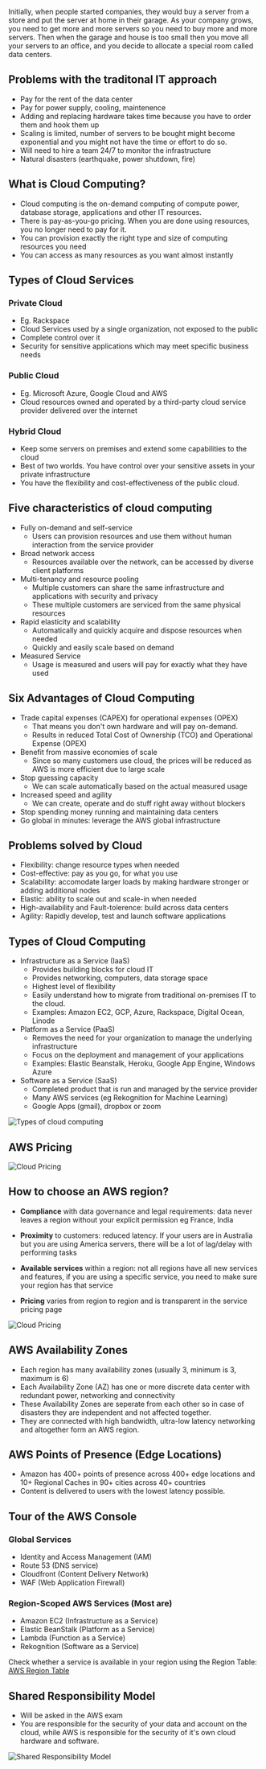 Initially, when people started companies, they would buy a server from a store and put the server at home in their garage. As your company grows, you need to get more and more servers so you need to buy more and more servers. Then when the garage and house is too small then you move all your servers to an office, and you decide to allocate a special room called data centers.

## Problems with the traditonal IT approach

- Pay for the rent of the data center
- Pay for power supply, cooling, maintenence
- Adding and replacing hardware takes time because you have to order them and hook them up
- Scaling is limited, number of servers to be bought might become exponential and you might not have the time or effort to do so.
- Will need to hire a team 24/7 to monitor the infrastructure
- Natural disasters (earthquake, power shutdown, fire)

## What is Cloud Computing?

- Cloud computing is the on-demand computing of compute power, database storage, applications and other IT resources.
- There is pay-as-you-go pricing. When you are done using resources, you no longer need to pay for it.
- You can provision exactly the right type and size of computing resources you need
- You can access as many resources as you want almost instantly

## Types of Cloud Services

### Private Cloud

- Eg. Rackspace
- Cloud Services used by a single organization, not exposed to the public
- Complete control over it
- Security for sensitive applications which may meet specific business needs

### Public Cloud

- Eg. Microsoft Azure, Google Cloud and AWS
- Cloud resources owned and operated by a third-party cloud service provider delivered over the internet

### Hybrid Cloud

- Keep some servers on premises and extend some capabilities to the cloud
- Best of two worlds. You have control over your sensitive assets in your private infrastructure
- You have the flexibility and cost-effectiveness of the public cloud.

## Five characteristics of cloud computing

- Fully on-demand and self-service
  - Users can provision resources and use them without human interaction from the service provider
- Broad network access
  - Resources available over the network, can be accessed by diverse client platforms
- Multi-tenancy and resource pooling
  - Multiple customers can share the same infrastructure and applications with security and privacy
  - These multiple customers are serviced from the same physical resources
- Rapid elasticity and scalability
  - Automatically and quickly acquire and dispose resources when needed
  - Quickly and easily scale based on demand
- Measured Service
  - Usage is measured and users will pay for exactly what they have used

## Six Advantages of Cloud Computing

- Trade capital expenses (CAPEX) for operational expenses (OPEX)
  - That means you don't own hardware and will pay on-demand.
  - Results in reduced Total Cost of Ownership (TCO) and Operational Expense (OPEX)
- Benefit from massive economies of scale
  - Since so many customers use cloud, the prices will be reduced as AWS is more efficient due to large scale
- Stop guessing capacity
  - We can scale automatically based on the actual measured usage
- Increased speed and agility
  - We can create, operate and do stuff right away without blockers
- Stop spending money running and maintaining data centers
- Go global in minutes: leverage the AWS global infrastructure

## Problems solved by Cloud

- Flexibility: change resource types when needed
- Cost-effective: pay as you go, for what you use
- Scalability: accomodate larger loads by making hardware stronger or adding additional nodes
- Elastic: ability to scale out and scale-in when needed
- High-availability and Fault-tolerence: build across data centers
- Agility: Rapidly develop, test and launch software applications

## Types of Cloud Computing

- Infrastructure as a Service (IaaS)
  - Provides building blocks for cloud IT
  - Provides networking, computers, data storage space
  - Highest level of flexibility
  - Easily understand how to migrate from traditional on-premises IT to the cloud.
  - Examples: Amazon EC2, GCP, Azure, Rackspace, Digital Ocean, Linode
- Platform as a Service (PaaS)
  - Removes the need for your organization to manage the underlying infrastructure
  - Focus on the deployment and management of your applications
  - Examples: Elastic Beanstalk, Heroku, Google App Engine, Windows Azure
- Software as a Service (SaaS)
  - Completed product that is run and managed by the service provider
  - Many AWS services (eg Rekognition for Machine Learning)
  - Google Apps (gmail), dropbox or zoom

![Types of cloud computing](Images/types_of_cloud_computing.png)

## AWS Pricing

![Cloud Pricing](cloud_pricing.png)

## How to choose an AWS region?

- **Compliance** with data governance and legal requirements: data never leaves a region without your explicit permission eg France, India

- **Proximity** to customers: reduced latency. If your users are in Australia but you are using America servers, there will be a lot of lag/delay with performing tasks
- **Available services** within a region: not all regions have all new services and features, if you are using a specific service, you need to make sure your region has that service

- **Pricing** varies from region to region and is transparent in the service pricing page

![Cloud Pricing](Images/cloud_pricing.png)

## AWS Availability Zones

- Each region has many availability zones (usually 3, minimum is 3, maximum is 6)
- Each Availability Zone (AZ) has one or more discrete data center with redundant power, networking and connectivity
- These Availability Zones are seperate from each other so in case of disasters they are independent and not affected together.
- They are connected with high bandwidth, ultra-low latency networking and altogether form an AWS region.

## AWS Points of Presence (Edge Locations)

- Amazon has 400+ points of presence across 400+ edge locations and 10+ Regional Caches in 90+ cities across 40+ countries
- Content is delivered to users with the lowest latency possible.

## Tour of the AWS Console

### Global Services

- Identity and Access Management (IAM)
- Route 53 (DNS service)
- Cloudfront (Content Delivery Network)
- WAF (Web Application Firewall)

### Region-Scoped AWS Services (Most are)

- Amazon EC2 (Infrastructure as a Service)
- Elastic BeanStalk (Platform as a Service)
- Lambda (Function as a Service)
- Rekognition (Software as a Service)

Check whether a service is available in your region using the Region Table: [AWS Region Table](https://aws.amazon.com/about-aws/global-infrastructure/regional-product-services/)

## Shared Responsibility Model

- Will be asked in the AWS exam
- You are responsible for the security of your data and account on the cloud, while AWS is responsible for the security of it's own cloud hardware and software.

![Shared Responsibility Model](Images/shared_responsibility_model.png)
